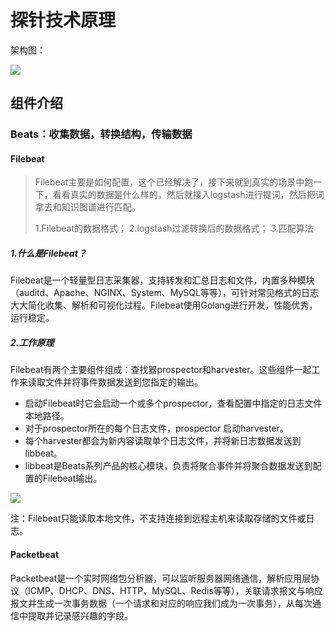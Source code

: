 # 探针技术原理

架构图：

![](http://luncert.cn:9080/StaticFileService/static-file/XinAn.Image.probe1.png)

## 组件介绍

### Beats：收集数据，转换结构，传输数据

#### Filebeat

> Filebeat主要是如何配置，这个已经解决了，接下来就到真实的场景中跑一下，看看真实的数据是什么样的，然后就接入logstash进行提词，然后把词拿去和知识图谱进行匹配。
>
> 1.Filebeat的数据格式； 2.logstash过滤转换后的数据格式； 3.匹配算法

##### 1.什么是Filebeat？

Filebeat是一个轻量型日志采集器，支持转发和汇总日志和文件，内置多种模块（auditd、Apache、NGINX、System、MySQL等等），可针对常见格式的日志大大简化收集、解析和可视化过程。Filebeat使用Golang进行开发，性能优秀，运行稳定。

##### 2.工作原理

Filebeat有两个主要组件组成：查找器prospector和harvester。这些组件一起工作来读取文件并将事件数据发送到您指定的输出。

* 启动Filebeat时它会启动一个或多个prospector，查看配置中指定的日志文件本地路径。
* 对于prospector所在的每个日志文件，prospector 启动harvester。 
* 每个harvester都会为新内容读取单个日志文件，并将新日志数据发送到libbeat。
* libbeat是Beats系列产品的核心模块，负责将聚合事件并将聚合数据发送到配置的Filebeat输出。

![](https://upload-images.jianshu.io/upload_images/3763264-8c83a34f568d1a67.png?imageMogr2/auto-orient/strip%7CimageView2/2/w/940/format/webp)

注：Filebeat只能读取本地文件，不支持连接到远程主机来读取存储的文件或日志。

#### Packetbeat

Packetbeat是一个实时网络包分析器，可以监听服务器网络通信，解析应用层协议（ICMP、DHCP、DNS、HTTP、MySQL、Redis等等），关联请求报文与响应报文并生成一次事务数据（一个请求和对应的响应我们成为一次事务），从每次通信中提取并记录感兴趣的字段。
